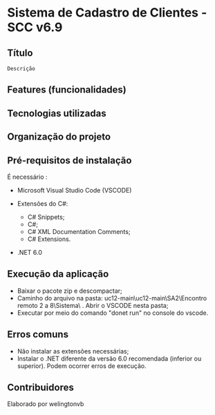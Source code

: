 # Sistema de Cadastro de Clientes - SCC v6.9

## Título

	Descrição

## Features (funcionalidades)

## Tecnologias utilizadas

## Organização do projeto

## Pré-requisitos de instalação

É necessário :

* Microsoft Visual Studio Code (VSCODE)

* Extensões do C#:

	* C# Snippets;
	* C#;
	* C# XML Documentation Comments;
	* C# Extensions.

* .NET 6.0

## Execução da aplicação

* Baixar o pacote zip e descompactar;
* Caminho do arquivo na pasta: uc12-main\uc12-main\SA2\Encontro remoto 2 a 8\Sistema\ . Abrir o VSCODE nesta pasta;
* Executar por meio do comando "donet run" no console do vscode.

## Erros comuns

* Não instalar as extensões necessárias;
* Instalar o .NET diferente da versão 6.0 recomendada (inferior ou superior). Podem ocorrer erros de execução.  

## Contribuidores

Elaborado por welingtonvb
